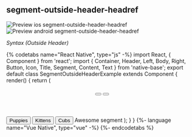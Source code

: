 ## segment-outside-header-headref

![Preview ios segment-outside-header-headref](https://github.com/GeekyAnts/NativeBase-KitchenSink/raw/v2.6.1/screenshots/ios/segment-outside-header.gif)
![Preview android segment-outside-header-headref](https://github.com/GeekyAnts/NativeBase-KitchenSink/raw/v2.6.1/screenshots/android/segment-outside-header.gif)

*Syntax (Outside Header)*

{% codetabs name="React Native", type="js" -%}
import React, { Component } from 'react';
import { Container, Header, Left, Body, Right, Button, Icon, Title, Segment, Content, Text } from 'native-base';
export default class SegmentOutsideHeaderExample extends Component {
  render() {
    return (
      <Container>
        <Header hasSegment>
          <Left>
            <Button transparent>
              <Icon name="arrow-back" />
            </Button>
          </Left>
          <Body>
            <Title>Segments</Title>
          </Body>
          <Right>
            <Button transparent>
              <Icon name="search" />
            </Button>
          </Right>
        </Header>
        <Segment>
          <Button first>
            <Text>Puppies</Text>
          </Button>
          <Button>
            <Text>Kittens</Text>
          </Button>
          <Button last active>
            <Text>Cubs</Text>
          </Button>
        </Segment>
        <Content padder>
          <Text>Awesome segment</Text>
        </Content>
      </Container>
    );
  }
}
{%- language name="Vue Native", type="vue" -%}
<template>
  <nb-container>
    <nb-header hasSegment>
      <nb-left>
        <nb-button transparent>
          <nb-icon name="arrow-back" />
        </nb-button>
      </nb-left>
      <nb-body>
        <nb-title>Segments</nb-title>
      </nb-body>
      <nb-right>
        <nb-button transparent>
          <nb-icon name="search" />
        </nb-button>
      </nb-right>
    </nb-header>
    <nb-segment>
      <nb-button first>
        <nb-text>Puppies</nb-text>
      </nb-button>
      <nb-button>
        <nb-text>Kittens</nb-text>
      </nb-button>
      <nb-button last :active="true">
        <nb-text>Cubs</nb-text>
      </nb-button>
    </nb-segment>
    <nb-content padder>
      <nb-text>Awesome segment</nb-text>
    </nb-content>
  </nb-container>
</template>
{%- endcodetabs %}
<p>
    <div id="" class="mobileDevice" style="background: url(&quot;https://docs.nativebase.io/docs/assets/iosphone.png&quot;) no-repeat; padding: 63px 20px 100px 15px; width: 292px; height: 600px;margin:0 auto;float:none;">
        <img src="https://github.com/GeekyAnts/NativeBase-KitchenSink/raw/v2.6.1/screenshots/ios/segment-outside-header.gif" alt="" style="display:block !important" />
    </div>
</p>
<br />
